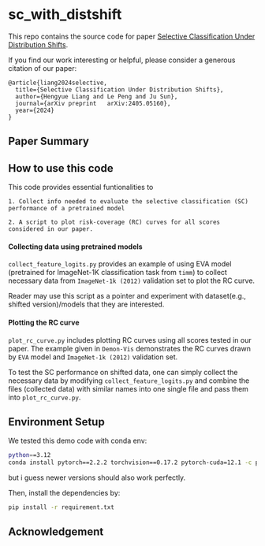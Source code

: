 # sc_with_distshift

This repo contains the source code for paper [Selective Classification Under Distribution Shifts](https://arxiv.org/abs/2405.05160).

If you find our work interesting or helpful, please consider a generous citation of our paper:

```
@article{liang2024selective,
  title={Selective Classification Under Distribution Shifts},
  author={Hengyue Liang and Le Peng and Ju Sun},
  journal={arXiv preprint 	arXiv:2405.05160},
  year={2024}
}
```

## Paper Summary

## How to use this code
This code provides essential funtionalities to

    1. Collect info needed to evaluate the selective classification (SC) performance of a pretrained model

    2. A script to plot risk-coverage (RC) curves for all scores considered in our paper.

#### Collecting data using pretrained models
```collect_feature_logits.py``` provides an example of using EVA model (pretrained for ImageNet-1K classification task from ```timm```) to collect necessary data from ```ImageNet-1k (2012)``` validation set to plot the RC curve.

Reader may use this script as a pointer and experiment with dataset(e.g., shifted version)/models that they are interested.


#### Plotting the RC curve
```plot_rc_curve.py``` includes plotting RC curves using all scores tested in our paper. The example given in ```Demon-Vis``` demonstrates the RC curves drawn by ```EVA``` model and ```ImageNet-1k (2012)``` validation set.

To test the SC performance on shifted data, one can simply collect the necessary data by modifying ```collect_feature_logits.py``` and combine the files (collected data) with similar names into one single file and pass them into ```plot_rc_curve.py```.

## Environment Setup

We tested this demo code with conda env:

```bash
python==3.12
conda install pytorch==2.2.2 torchvision==0.17.2 pytorch-cuda=12.1 -c pytorch -c nvidia
```

but i guess newer versions should also work perfectly.


Then, install the dependencies by:
```bash
pip install -r requirement.txt
```

## Acknowledgement

